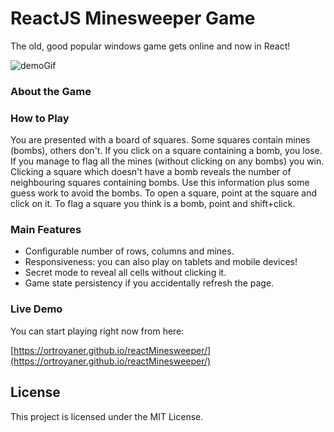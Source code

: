 # ReactJS Minesweeper Game

The old, good popular windows game gets online and now in React! 

![demoGif](https://user-images.githubusercontent.com/9674645/79592447-aeb0ad80-80e2-11ea-9f8a-71a6ea7411b1.gif)

### About the Game

### How to Play

You are presented with a board of squares. Some squares contain mines (bombs), others don't. If you click on a square containing a bomb, you lose. If you manage to flag all the mines (without clicking on any bombs) you win.
Clicking a square which doesn't have a bomb reveals the number of neighbouring squares containing bombs. Use this information plus some guess work to avoid the bombs.
To open a square, point at the square and click on it. To flag a square you think is a bomb, point and shift+click.

### Main Features

* Configurable number of rows, columns and mines.
* Responsiveness: you can also play on tablets and mobile devices!
* Secret mode to reveal all cells without clicking it.
* Game state persistency if you accidentally refresh the page.

### Live Demo

You can start playing right now from here:

[https://ortroyaner.github.io/reactMinesweeper/](https://ortroyaner.github.io/reactMinesweeper/)

## License

This project is licensed under the MIT License.
